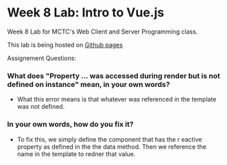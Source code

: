 # Week 8 Lab: Intro to Vue.js

Week 8 Lab for MCTC's Web Client and Server Programming class.

This lab is being hosted on [Github pages](https://mostlyrice.github.io/Week-8-Lab---Intro-to-Vue.Js/)

Assignement Questions:

### What does "Property ... was accessed during render but is not defined on instance" mean, in your own words?

- What this error means is that whatever was referenced in the template was not defined.

### In your own words, how do you fix it?

- To fix this, we simply define the component that has the r eactive property as defined in the the data method. Then we reference the name in the template to redner that value.

